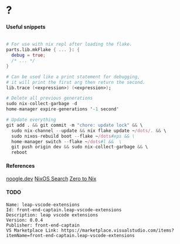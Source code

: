 # ?

#### Useful snippets

```nix

# For use with nix repl after loading the flake.
parts.lib.mkFlake { ... }: {
  debug = true;
  /* ... */
}

# Can be used like a print statement for debugging,
# it will print the first arg then return the second.
lib.trace (<expression>) (<expression>);

# Delete all previous generations
sudo nix-collect-garbage -d
home-manager expire-generations '-1 second'

# Update everything
git add . && git commit -m "chore: update lock" && \
  sudo nix-channel --update && nix flake update ~/dots/. && \
  sudo nixos-rebuild boot --flake ~/dots#xps && \
  home-manager switch --flake ~/dots#l &&  \
  git push origin dev && sudo nix-collect-garbage && \
  reboot


```

#### References

[noogle.dev](https://noogle.dev)
[NixOS Search](https://search.nixos.org/packages?channel=unstable)
[Zero to Nix](https://zero-to-nix.com)

#### TODO

```
Name: leap-vscode-extensions
Id: front-end-captain.leap-vscode-extensions
Description: leap vscode extensions
Version: 0.0.4
Publisher: front-end-captain
VS Marketplace Link: https://marketplace.visualstudio.com/items?itemName=front-end-captain.leap-vscode-extensions
```
